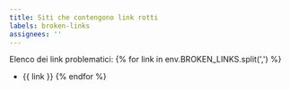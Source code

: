 ```yaml
---
title: Siti che contengono link rotti
labels: broken-links
assignees: ''
---
```


Elenco dei link problematici:
{% for link in env.BROKEN_LINKS.split(',') %}
- {{ link }}
{% endfor %}



